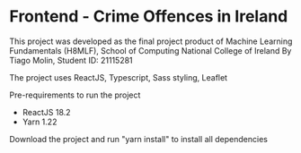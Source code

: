 # Frontend - Crime Offences in Ireland

This project was developed as the final project product of Machine Learning Fundamentals (H8MLF), School of Computing National College of Ireland
By Tiago Molin, Student ID: 21115281

The project uses ReactJS, Typescript, Sass styling, Leaflet

Pre-requirements to run the project
- ReactJS 18.2 
- Yarn 1.22

Download the project and run "yarn install" to install all dependencies
